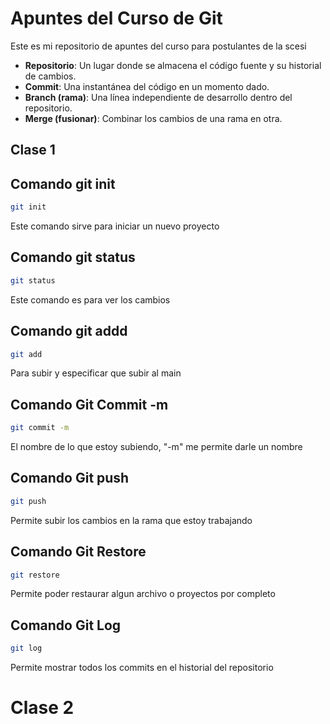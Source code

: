 # Apuntes del Curso de Git

Este es mi repositorio de apuntes del curso para postulantes de la scesi

- **Repositorio**: Un lugar donde se almacena el código fuente y su historial de cambios.
- **Commit**: Una instantánea del código en un momento dado.
- **Branch (rama)**: Una línea independiente de desarrollo dentro del repositorio.
- **Merge (fusionar)**: Combinar los cambios de una rama en otra.

## Clase 1


## Comando git init
```bash
git init 
```
Este comando sirve para iniciar un nuevo proyecto

## Comando git status
```bash
git status
``` 
Este comando es para ver los cambios 

## Comando git addd
```bash
git add
```
Para subir y especificar que subir al main

## Comando Git Commit -m
```bash
git commit -m
```
El nombre de lo que estoy subiendo, "-m" me permite darle un nombre 
## Comando Git push
```bash
git push
```
Permite subir los cambios en la rama que estoy trabajando

## Comando Git Restore
```bash
git restore  
```
Permite poder restaurar algun archivo o proyectos por completo

## Comando Git Log
```bash
git log 
```
Permite mostrar todos los commits en el historial del repositorio

# Clase 2 
